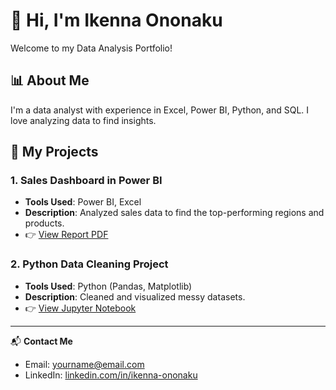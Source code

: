 # 👋 Hi, I'm Ikenna Ononaku

Welcome to my Data Analysis Portfolio!

## 📊 About Me
I'm a data analyst with experience in Excel, Power BI, Python, and SQL. I love analyzing data to find insights.

## 🧪 My Projects

### 1. **Sales Dashboard in Power BI**
- **Tools Used**: Power BI, Excel
- **Description**: Analyzed sales data to find the top-performing regions and products.
- 👉 [View Report PDF](projects/sales_dashboard.pdf)

### 2. **Python Data Cleaning Project**
- **Tools Used**: Python (Pandas, Matplotlib)
- **Description**: Cleaned and visualized messy datasets.
- 👉 [View Jupyter Notebook](projects/data_cleaning.ipynb)

---

📬 **Contact Me**  
- Email: yourname@email.com  
- LinkedIn: [linkedin.com/in/ikenna-ononaku](https://www.linkedin.com/in/ikenna-ononaku)  
